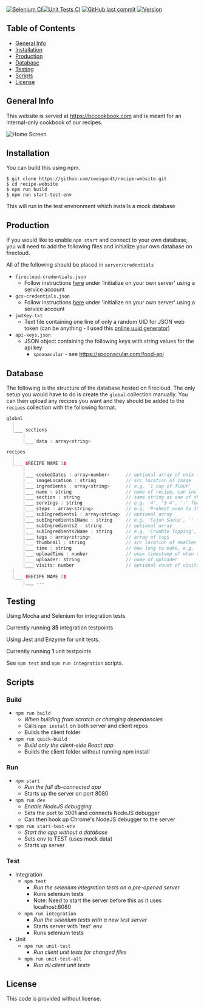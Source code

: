 [![Selenium CI](https://github.com/cweigandt/recipe-website/actions/workflows/selenium_ci.yaml/badge.svg)](https://github.com/cweigandt/recipe-website/actions/workflows/selenium_ci.yaml)[![Unit Tests CI](https://github.com/cweigandt/recipe-website/actions/workflows/unit_ci.yaml/badge.svg)](https://github.com/cweigandt/recipe-website/actions/workflows/unit_ci.yaml)
[![GitHub last commit](https://img.shields.io/github/last-commit/cweigandt/recipe-website.svg?style=flat)]()
[![Version](https://badge.fury.io/gh/cweigandt%2Frecipe-website.svg)]()

## Table of Contents

- [General Info](#general-info)
- [Installation](#installation)
- [Production](#production)
- [Database](#database)
- [Testing](#testing)
- [Scripts](#scripts)
- [License](#license)

## General Info

This website is served at https://bccookbook.com and is meant for an internal-only cookbook of our recipes.

![Home Screen](https://storage.googleapis.com/recipe-website-269020.appspot.com/public/README-img/home-screen-2.png)

## Installation

You can build this using npm.

```
$ git clone https://github.com/cweigandt/recipe-website.git
$ cd recipe-website
$ npm run build
$ npm run start-test-env
```

This will run in the test environment which installs a mock database

## Production

If you would like to enable `npm start` and connect to your own database, you will need to add the following files and initialize your own database on firecloud.

All of the following should be placed in `server/credentials`

- `firecloud-credentials.json`
  - Follow instructions [here](https://firebase.google.com/docs/firestore/quickstart#initialize) under 'Initialize on your own server' using a service account
- `gcs-credentials.json`
  - Follow instructions [here](https://firebase.google.com/docs/firestore/quickstart#initialize) under 'Initialize on your own server' using a service account
- `jwtKey.txt`
  - Text file containing one line of only a random UID for JSON web token (can be anything - I used this [online uuid generator](https://www.uuidgenerator.net/))
- `api-keys.json`
  - JSON object containing the following keys with string values for the api key
    - `spoonacular` - see https://spoonacular.com/food-api

## Database

The following is the structure of the database hosted on firecloud.
The only setup you would have to do is create the `global` collection manually.
You can then upload any recipes you want and they should be added to the `recipes` collection with the following format.

```cpp
global
  |
  |___ sections
      |
      |___ data : array<string>

recipes
  |
  |___ $RECIPE NAME 1$
      |
      |___ cookedDates : array<number>      // optional array of unix timestamps for when the recipe was made
      |___ imageLocation : string           // src location of image
      |___ ingredients : array<string>      // e.g. '1 cup of flour'
      |___ name : string                    // name of recipe, can include spaces
      |___ section : string                 // same string as one of the section names in global>sections
      |___ servings : string                // e.g. '4', '3-4', '-' for unknown
      |___ steps : array<string>            // e.g. 'Preheat oven to 350'
      |___ subIngredients1 : array<string>  // optional array
      |___ subIngredients1Name : string     // e.g. 'Cajun Sauce', '' for n/a
      |___ subIngredients2 : string         // optional array
      |___ subIngredients2Name : string     // e.g. 'Crumble Topping', '' for n/a
      |___ tags : array<string>             // array of tags
      |___ thumbnail : string               // src location of smaller image, used for cards
      |___ time : string                    // how long to make, e.g. '1h 30m'
      |___ uploadTime : number              // unix timestamp of when recipe was uploaded
      |___ uploader: string                 // name of uploader
      |___ visits: number                   // optional count of visits to the recipe
  |
  |___ $RECIPE NAME 2$
      |___ ...
```

## Testing

Using Mocha and Selenium for integration tests.

Currently running **35** integration testpoints

Using Jest and Enzyme for unit tests.

Currently running **1** unit testpoints

See `npm test` and `npm run integration` scripts.

## Scripts

### Build

- `npm run build`
  - _When building from scratch or changing dependencies_
  - Calls `npm install` on both server and client repos
  - Builds the client folder
- `npm run quick-build`
  - _Build only the client-side React app_
  - Builds the client folder without running npm install

### Run

- `npm start`
  - _Run the full db-connected app_
  - Starts up the server on port 8080
- `npm run dev`
  - _Enable NodeJS debugging_
  - Sets the port to 3001 and connects NodeJS debugger
  - Can then hook up Chrome's NodeJS debugger to the server
- `npm run start-test-env`
  - _Start the app without a database_
  - Sets env to TEST (uses mock data)
  - Starts up server

### Test

- Integration
  - `npm test`
    - _Run the selenium integration tests on a pre-opened server_
    - Runs selenium tests
    - Note: Need to start the server before this as it uses localhost:8080
  - `npm run integration`
    - _Run the selenium tests with a new test server_
    - Starts server with 'test' env
    - Runs selenium tests
- Unit
  - `npm run unit-test`
    - _Run client unit tests for changed files_
  - `npm run unit-test-all`
    - _Run all client unit tests_

## License

This code is provided without license.
